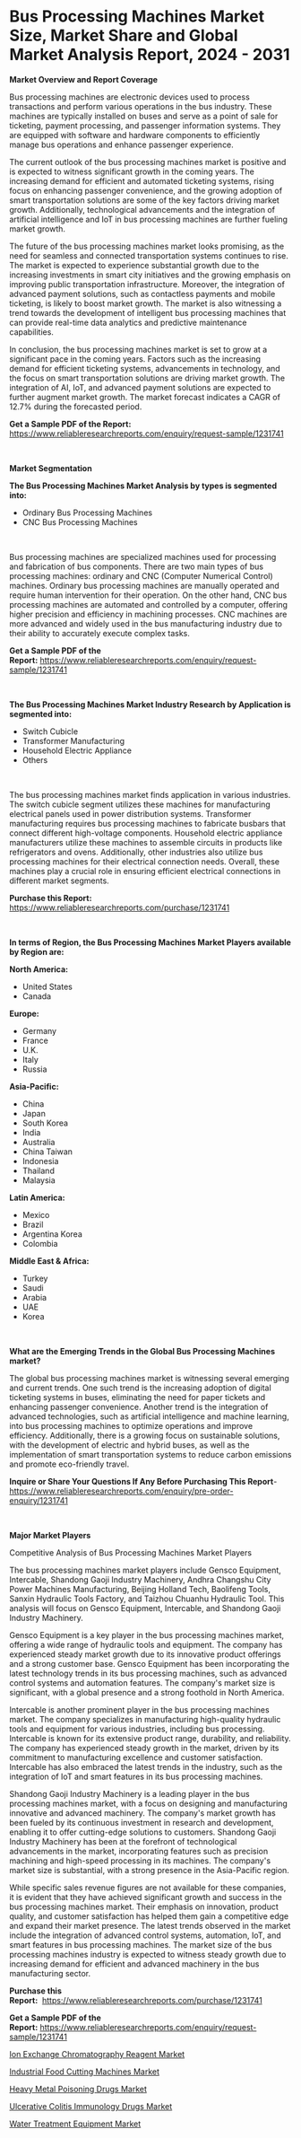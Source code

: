 <p><h1>Bus Processing Machines Market Size, Market Share and Global Market Analysis Report, 2024 - 2031</h1></p><p><strong>Market Overview and Report Coverage</strong></p>
<p><p>Bus processing machines are electronic devices used to process transactions and perform various operations in the bus industry. These machines are typically installed on buses and serve as a point of sale for ticketing, payment processing, and passenger information systems. They are equipped with software and hardware components to efficiently manage bus operations and enhance passenger experience.</p><p>The current outlook of the bus processing machines market is positive and is expected to witness significant growth in the coming years. The increasing demand for efficient and automated ticketing systems, rising focus on enhancing passenger convenience, and the growing adoption of smart transportation solutions are some of the key factors driving market growth. Additionally, technological advancements and the integration of artificial intelligence and IoT in bus processing machines are further fueling market growth.</p><p>The future of the bus processing machines market looks promising, as the need for seamless and connected transportation systems continues to rise. The market is expected to experience substantial growth due to the increasing investments in smart city initiatives and the growing emphasis on improving public transportation infrastructure. Moreover, the integration of advanced payment solutions, such as contactless payments and mobile ticketing, is likely to boost market growth. The market is also witnessing a trend towards the development of intelligent bus processing machines that can provide real-time data analytics and predictive maintenance capabilities.</p><p>In conclusion, the bus processing machines market is set to grow at a significant pace in the coming years. Factors such as the increasing demand for efficient ticketing systems, advancements in technology, and the focus on smart transportation solutions are driving market growth. The integration of AI, IoT, and advanced payment solutions are expected to further augment market growth. The market forecast indicates a CAGR of 12.7% during the forecasted period.</p></p>
<p><strong>Get a Sample PDF of the Report:</strong> <a href="https://www.reliableresearchreports.com/enquiry/request-sample/1231741">https://www.reliableresearchreports.com/enquiry/request-sample/1231741</a></p>
<p>&nbsp;</p>
<p><strong>Market Segmentation</strong></p>
<p><strong>The Bus Processing Machines Market Analysis by types is segmented into:</strong></p>
<p><ul><li>Ordinary Bus Processing Machines</li><li>CNC Bus Processing Machines</li></ul></p>
<p>&nbsp;</p>
<p><p>Bus processing machines are specialized machines used for processing and fabrication of bus components. There are two main types of bus processing machines: ordinary and CNC (Computer Numerical Control) machines. Ordinary bus processing machines are manually operated and require human intervention for their operation. On the other hand, CNC bus processing machines are automated and controlled by a computer, offering higher precision and efficiency in machining processes. CNC machines are more advanced and widely used in the bus manufacturing industry due to their ability to accurately execute complex tasks.</p></p>
<p><strong>Get a Sample PDF of the Report:</strong>&nbsp;<a href="https://www.reliableresearchreports.com/enquiry/request-sample/1231741">https://www.reliableresearchreports.com/enquiry/request-sample/1231741</a></p>
<p>&nbsp;</p>
<p><strong>The Bus Processing Machines Market Industry Research by Application is segmented into:</strong></p>
<p><ul><li>Switch Cubicle</li><li>Transformer Manufacturing</li><li>Household Electric Appliance</li><li>Others</li></ul></p>
<p>&nbsp;</p>
<p><p>The bus processing machines market finds application in various industries. The switch cubicle segment utilizes these machines for manufacturing electrical panels used in power distribution systems. Transformer manufacturing requires bus processing machines to fabricate busbars that connect different high-voltage components. Household electric appliance manufacturers utilize these machines to assemble circuits in products like refrigerators and ovens. Additionally, other industries also utilize bus processing machines for their electrical connection needs. Overall, these machines play a crucial role in ensuring efficient electrical connections in different market segments.</p></p>
<p><strong>Purchase this Report:</strong>&nbsp; <a href="https://www.reliableresearchreports.com/purchase/1231741">https://www.reliableresearchreports.com/purchase/1231741</a></p>
<p>&nbsp;</p>
<p><strong>In terms of Region, the Bus Processing Machines Market Players available by Region are:</strong></p>
<p>
    <p> <strong> North America: </strong>
        <ul>
            <li>United States</li>
            <li>Canada</li>
        </ul>
        </p> 
    <p> <strong> Europe: </strong>
        <ul>
            <li>Germany</li>
            <li>France</li>
            <li>U.K.</li>
            <li>Italy</li>
            <li>Russia</li>
        </ul>
        </p> 
    <p> <strong> Asia-Pacific: </strong>
        <ul>
            <li>China</li>
            <li>Japan</li>
            <li>South Korea</li>
            <li>India</li>
            <li>Australia</li>
            <li>China Taiwan</li>
            <li>Indonesia</li>
            <li>Thailand</li>
            <li>Malaysia</li>
        </ul>
        </p> 
    <p> <strong> Latin America: </strong>
        <ul>
            <li>Mexico</li>
            <li>Brazil</li>
            <li>Argentina Korea</li>
            <li>Colombia</li>
        </ul>
        </p> 
    <p> <strong> Middle East & Africa: </strong>
        <ul>
            <li>Turkey</li>
            <li>Saudi</li>
            <li>Arabia</li>
            <li>UAE</li>
            <li>Korea</li>
        </ul>
    </p>
    </p>
<p>&nbsp;</p>
<p><strong>What are the Emerging Trends in the Global Bus Processing Machines market?</strong></p>
<p><p>The global bus processing machines market is witnessing several emerging and current trends. One such trend is the increasing adoption of digital ticketing systems in buses, eliminating the need for paper tickets and enhancing passenger convenience. Another trend is the integration of advanced technologies, such as artificial intelligence and machine learning, into bus processing machines to optimize operations and improve efficiency. Additionally, there is a growing focus on sustainable solutions, with the development of electric and hybrid buses, as well as the implementation of smart transportation systems to reduce carbon emissions and promote eco-friendly travel.</p></p>
<p><strong>Inquire or Share Your Questions If Any Before Purchasing This Report</strong>- <a href="https://www.reliableresearchreports.com/enquiry/pre-order-enquiry/1231741">https://www.reliableresearchreports.com/enquiry/pre-order-enquiry/1231741</a></p>
<p>&nbsp;</p>
<p><strong>Major Market Players</strong></p>
<p><p>Competitive Analysis of Bus Processing Machines Market Players</p><p>The bus processing machines market players include Gensco Equipment, Intercable, Shandong Gaoji Industry Machinery, Andhra Changshu City Power Machines Manufacturing, Beijing Holland Tech, Baolifeng Tools, Sanxin Hydraulic Tools Factory, and Taizhou Chuanhu Hydraulic Tool. This analysis will focus on Gensco Equipment, Intercable, and Shandong Gaoji Industry Machinery.</p><p>Gensco Equipment is a key player in the bus processing machines market, offering a wide range of hydraulic tools and equipment. The company has experienced steady market growth due to its innovative product offerings and a strong customer base. Gensco Equipment has been incorporating the latest technology trends in its bus processing machines, such as advanced control systems and automation features. The company's market size is significant, with a global presence and a strong foothold in North America.</p><p>Intercable is another prominent player in the bus processing machines market. The company specializes in manufacturing high-quality hydraulic tools and equipment for various industries, including bus processing. Intercable is known for its extensive product range, durability, and reliability. The company has experienced steady growth in the market, driven by its commitment to manufacturing excellence and customer satisfaction. Intercable has also embraced the latest trends in the industry, such as the integration of IoT and smart features in its bus processing machines.</p><p>Shandong Gaoji Industry Machinery is a leading player in the bus processing machines market, with a focus on designing and manufacturing innovative and advanced machinery. The company's market growth has been fueled by its continuous investment in research and development, enabling it to offer cutting-edge solutions to customers. Shandong Gaoji Industry Machinery has been at the forefront of technological advancements in the market, incorporating features such as precision machining and high-speed processing in its machines. The company's market size is substantial, with a strong presence in the Asia-Pacific region.</p><p>While specific sales revenue figures are not available for these companies, it is evident that they have achieved significant growth and success in the bus processing machines market. Their emphasis on innovation, product quality, and customer satisfaction has helped them gain a competitive edge and expand their market presence. The latest trends observed in the market include the integration of advanced control systems, automation, IoT, and smart features in bus processing machines. The market size of the bus processing machines industry is expected to witness steady growth due to increasing demand for efficient and advanced machinery in the bus manufacturing sector.</p></p>
<p><strong>Purchase this Report:</strong>&nbsp;&nbsp;<a href="https://www.reliableresearchreports.com/purchase/1231741">https://www.reliableresearchreports.com/purchase/1231741</a></p>
<p></p>
<p><strong>Get a Sample PDF of the Report:</strong>&nbsp;<a href="https://www.reliableresearchreports.com/enquiry/request-sample/1231741">https://www.reliableresearchreports.com/enquiry/request-sample/1231741</a></p>
<p><p><a href="https://medium.com/@tammyjones1939/ion-exchange-chromatography-reagent-market-trends-and-market-analysis-forecasted-for-period-ecc089436a5c">Ion Exchange Chromatography Reagent Market</a></p><p><a href="https://github.com/Krish2023na/Market-Research-Report-List-2/blob/main/industrial-food-cutting-machines-market.md">Industrial Food Cutting Machines Market</a></p><p><a href="https://medium.com/@tammyjones1939/heavy-metal-poisoning-drugs-market-furnishes-information-on-market-share-market-trends-and-market-94aa0ccbfdfb">Heavy Metal Poisoning Drugs Market</a></p><p><a href="https://medium.com/@tammyjones1939/ulcerative-colitis-immunology-drugs-market-size-and-market-trends-complete-industry-overview-2023-2efbeed8c1ea">Ulcerative Colitis Immunology Drugs Market</a></p><p><a href="https://github.com/zebdakicsin/Market-Research-Report-List-2/blob/main/water-treatment-equipment-market.md">Water Treatment Equipment Market</a></p></p>